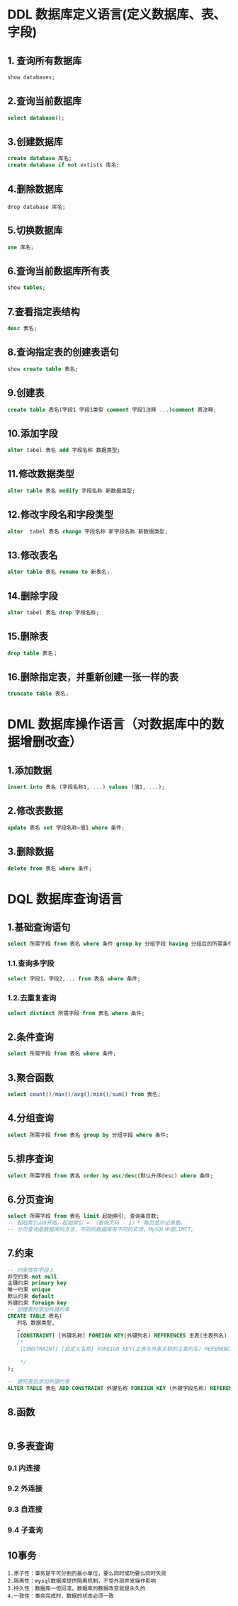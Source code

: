 # DDL 数据库定义语言(定义数据库、表、字段)

## 1. 查询所有数据库

```sql
show databases;
```

## 2.查询当前数据库

```sql
select database();
```

## 3.创建数据库

```sql
create database 库名;
create database if not extists 库名;
```

## 4.删除数据库

```mysql
drop database 库名;
```

## 5.切换数据库

```sql
use 库名;
```

## 6.查询当前数据库所有表

```sql
show tables;
```

## 7.查看指定表结构

```sql
desc 表名;
```

## 8.查询指定表的创建表语句

```sql
show create table 表名;
```

## 9.创建表

```sql
create table 表名(字段1 字段1类型 comment 字段1注释 ...)comment 表注释;
```

## 10.添加字段

```sql
alter tabel 表名 add 字段名称 数据类型;
```

## 11.修改数据类型

```sql
alter table 表名 modify 字段名称 新数据类型;
```

## 12.修改字段名和字段类型

```sql
alter  tabel 表名 change 字段名称 新字段名称 新数据类型;
```

## 13.修改表名

```sql
alter table 表名 rename to 新表名;
```

## 14.删除字段

```sql
alter tabel 表名 drop 字段名称;
```

## 15.删除表

```sql
drop table 表名；
```

## 16.删除指定表，并重新创建一张一样的表

```sql
truncate table 表名;
```



# DML 数据库操作语言（对数据库中的数据增删改查）

## 1.添加数据

```sql
insert into 表名 (字段名称1, ...) values (值1, ...);
```

## 2.修改表数据

```sql
update 表名 set 字段名称=值1 where 条件;
```

## 3.删除数据

```sql
delete from 表名 where 条件;
```



# DQL 数据库查询语言

## 1.基础查询语句

```sql
select 所需字段 from 表名 where 条件 group by 分组字段 having 分组后的所需条件 order by 排序规则 limit 分页参数;
```

### 1.1.查询多字段

```sql
select 字段1，字段2,... from 表名 where 条件;
```

### 1.2.去重复查询

```sql
select distinct 所需字段 from 表名 where 条件; 
```

## 2.条件查询

```sql
select 所需字段 from 表名 where 条件;
```

## 3.聚合函数

```sql
select count()/max()/avg()/min()/sum() from 表名;
```

## 4.分组查询

```sql
select 所需字段 from 表名 group by 分组字段 where 条件;
```

## 5.排序查询

```sql
select 所需字段 from 表名 order by asc/desc(默认升序desc) where 条件;
```

## 6.分页查询

```sql
select 所需字段 from 表名 limit 起始索引, 查询条目数;
-- 起始索引从0开始，起始索引 = （查询页码 - 1）* 每页显示记录数。
-- 分页查询是数据库的方言，不同的数据库有不同的实现，MySQL中是LIMIT。 
```

## 7.约束

```sql
-- 约束放在字段上
非空约束 not null
主键约束 primary key
唯一约束 unique
默认约束 default
外键约束 foreign key
-- 创建表时添加外键约束
CREATE TABLE 表名(
   列名 数据类型,
   …
   [CONSTRAINT] [外键名称] FOREIGN KEY(外键列名) REFERENCES 主表(主表列名) 
   /* 
    [CONSTRAINT] [自定义名称] FOREIGN KEY(主表与外表关联的主表列名) REFERENCES 被关联的表(被关联表的列名) 
    
    */
); 

-- 建完表后添加外键约束
ALTER TABLE 表名 ADD CONSTRAINT 外键名称 FOREIGN KEY (外键字段名称) REFERENCES 主表名称(主表列名称);
```

## 8.函数

```sql

```



## 9.多表查询

### 9.1 内连接

### 9.2 外连接

### 9.3 自连接

### 9.4 子查询

## 10事务

```
1.原子性：事务是不可分割的最小单位，要么同时成功要么同时失败
2.隔离性：mysql数据库提供隔离机制，不受外部并发操作影响
3.持久性：数据库一但回滚，数据库的数据改变就是永久的
4.一致性：事务完成时，数据的状态必须一致
```

